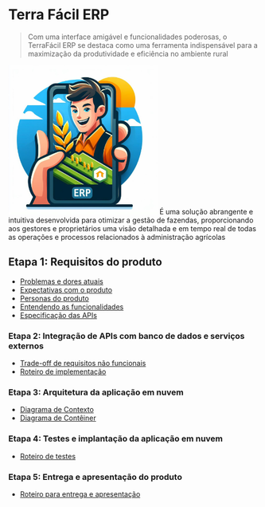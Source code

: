 # Terra Fácil ERP
> Com uma interface amigável e funcionalidades poderosas, o TerraFácil ERP se destaca como uma ferramenta indispensável para a maximização da produtividade e eficiência no ambiente rural
<img src="docs/figuras/logo.jpg" alt="logo circle logo" style="height: 300px; width:300px;"/>
É uma solução abrangente e intuitiva desenvolvida para otimizar a gestão de fazendas, proporcionando aos gestores e proprietários uma visão detalhada e em tempo real de todas as operações e processos relacionados à administração agrícolas


## Etapa 1: Requisitos do produto

* [Problemas e dores atuais](docs/problemas.md)
* [Expectativas com o produto](docs/expectativas.md)
* [Personas do produto](docs/personas.md)
* [Entendendo as funcionalidades](docs/funcionalidades.md)
* [Especificação das APIs](docs/apis.md)

### Etapa 2: Integração de APIs com banco de dados e serviços externos

* [Trade-off de requisitos não funcionais](docs/tradeoffs.md)
* [Roteiro de implementação](docs/roteiro-de-implementacao.md)

### Etapa 3: Arquitetura da aplicação em nuvem

* [Diagrama de Contexto](docs/diagrama-de-contexto.md)
* [Diagrama de Contêiner](docs/diagrama-de-conteiner.md)

### Etapa 4: Testes e implantação da aplicação em nuvem

* [Roteiro de testes](docs/roteiro-de-teste-e-deploy.md)

### Etapa 5: Entrega e apresentação do produto

* [Roteiro para entrega e apresentação](docs/roteiro-de-entrega-e-apresentacao.md)
